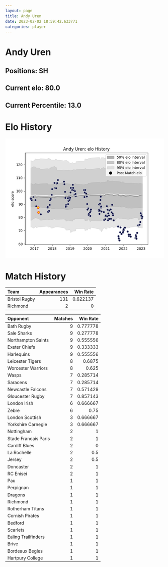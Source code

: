 ```yaml
---  
layout: page  
title: Andy Uren  
date: 2023-02-02 18:59:42.633771  
categories: player  
---
```

# Andy Uren

## Positions: SH

## Current elo: 80.0

## Current Percentile: 13.0

# Elo History


![elo history](history_AndyUren.png)
# Match History


| Team          |   Appearances |   Win Rate |
|:--------------|--------------:|-----------:|
| Bristol Rugby |           131 |   0.622137 |
| Richmond      |             2 |   0        |

| Opponent             |   Matches |   Win Rate |
|:---------------------|----------:|-----------:|
| Bath Rugby           |         9 |   0.777778 |
| Sale Sharks          |         9 |   0.277778 |
| Northampton Saints   |         9 |   0.555556 |
| Exeter Chiefs        |         9 |   0.333333 |
| Harlequins           |         9 |   0.555556 |
| Leicester Tigers     |         8 |   0.6875   |
| Worcester Warriors   |         8 |   0.625    |
| Wasps                |         7 |   0.285714 |
| Saracens             |         7 |   0.285714 |
| Newcastle Falcons    |         7 |   0.571429 |
| Gloucester Rugby     |         7 |   0.857143 |
| London Irish         |         6 |   0.666667 |
| Zebre                |         6 |   0.75     |
| London Scottish      |         3 |   0.666667 |
| Yorkshire Carnegie   |         3 |   0.666667 |
| Nottingham           |         2 |   1        |
| Stade Francais Paris |         2 |   1        |
| Cardiff Blues        |         2 |   0        |
| La Rochelle          |         2 |   0.5      |
| Jersey               |         2 |   0.5      |
| Doncaster            |         2 |   1        |
| RC Enisei            |         2 |   1        |
| Pau                  |         1 |   1        |
| Perpignan            |         1 |   1        |
| Dragons              |         1 |   1        |
| Richmond             |         1 |   1        |
| Rotherham Titans     |         1 |   1        |
| Cornish Pirates      |         1 |   1        |
| Bedford              |         1 |   1        |
| Scarlets             |         1 |   1        |
| Ealing Trailfinders  |         1 |   1        |
| Brive                |         1 |   1        |
| Bordeaux Begles      |         1 |   1        |
| Hartpury College     |         1 |   1        |